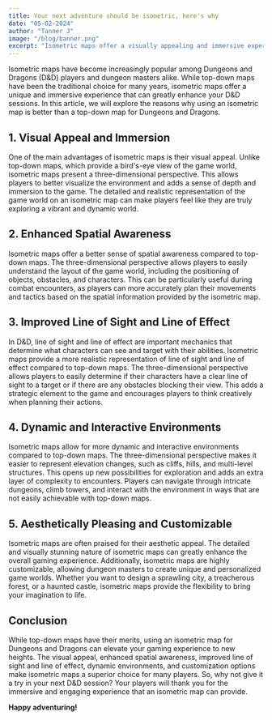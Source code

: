 ```yaml
---
title: Your next adventure should be isometric, here's why
date: "05-02-2024"
author: "Tanner J"
image: "/blog/banner.png"
excerpt: "Isometric maps offer a visually appealing and immersive experience for Dungeons and Dragons players, enhancing spatial awareness, line of sight, and customization options."
---
```


Isometric maps have become increasingly popular among Dungeons and Dragons (D&D) players and dungeon masters alike. While top-down maps have been the traditional choice for many years, isometric maps offer a unique and immersive experience that can greatly enhance your D&D sessions. In this article, we will explore the reasons why using an isometric map is better than a top-down map for Dungeons and Dragons.

## 1. Visual Appeal and Immersion

One of the main advantages of isometric maps is their visual appeal. Unlike top-down maps, which provide a bird's-eye view of the game world, isometric maps present a three-dimensional perspective. This allows players to better visualize the environment and adds a sense of depth and immersion to the game. The detailed and realistic representation of the game world on an isometric map can make players feel like they are truly exploring a vibrant and dynamic world.

## 2. Enhanced Spatial Awareness

Isometric maps offer a better sense of spatial awareness compared to top-down maps. The three-dimensional perspective allows players to easily understand the layout of the game world, including the positioning of objects, obstacles, and characters. This can be particularly useful during combat encounters, as players can more accurately plan their movements and tactics based on the spatial information provided by the isometric map.

## 3. Improved Line of Sight and Line of Effect

In D&D, line of sight and line of effect are important mechanics that determine what characters can see and target with their abilities. Isometric maps provide a more realistic representation of line of sight and line of effect compared to top-down maps. The three-dimensional perspective allows players to easily determine if their characters have a clear line of sight to a target or if there are any obstacles blocking their view. This adds a strategic element to the game and encourages players to think creatively when planning their actions.

## 4. Dynamic and Interactive Environments

Isometric maps allow for more dynamic and interactive environments compared to top-down maps. The three-dimensional perspective makes it easier to represent elevation changes, such as cliffs, hills, and multi-level structures. This opens up new possibilities for exploration and adds an extra layer of complexity to encounters. Players can navigate through intricate dungeons, climb towers, and interact with the environment in ways that are not easily achievable with top-down maps.

## 5. Aesthetically Pleasing and Customizable

Isometric maps are often praised for their aesthetic appeal. The detailed and visually stunning nature of isometric maps can greatly enhance the overall gaming experience. Additionally, isometric maps are highly customizable, allowing dungeon masters to create unique and personalized game worlds. Whether you want to design a sprawling city, a treacherous forest, or a haunted castle, isometric maps provide the flexibility to bring your imagination to life.

## Conclusion

While top-down maps have their merits, using an isometric map for Dungeons and Dragons can elevate your gaming experience to new heights. The visual appeal, enhanced spatial awareness, improved line of sight and line of effect, dynamic environments, and customization options make isometric maps a superior choice for many players. So, why not give it a try in your next D&D session? Your players will thank you for the immersive and engaging experience that an isometric map can provide.

**Happy adventuring!**
